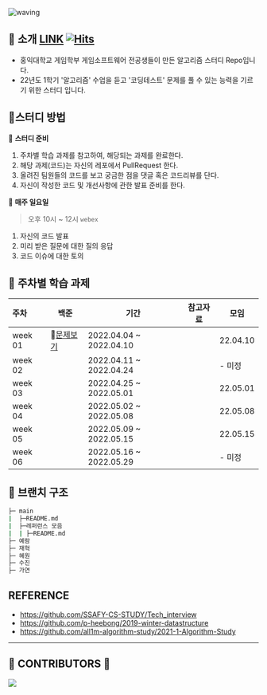 ![waving](https://capsule-render.vercel.app/api?type=waving&height=200&text=Coding-Test-Study&fontAlign=60&fontAlignY=35&color=gradient)


## 📣 소개 [LINK](https://woolly-lavender-310.notion.site/C-743cb8a5eae34c9da5bafafbe80ea6d0)    [![Hits](https://hits.seeyoufarm.com/api/count/incr/badge.svg?url=https://github.com/SDC-GS-STUDY/Coding-Test-Study&count_bg=%23BC9DD5&title_bg=%23686868&icon=visualstudiocode.svg&icon_color=%23BB83D5&title=hits&edge_flat=false)](https://hits.seeyoufarm.com)

- 홍익대학교 게임학부 게임소프트웨어 전공생들이 만든 알고리즘 스터디 Repo입니다.
- 22년도 1학기 '알고리즘' 수업을 듣고 '코딩테스트' 문제를 풀 수 있는 능력을 기르기 위한 스터디 입니다.



## 📝스터디 방법

📌 **스터디 준비**

   1. 주차별 학습 과제를 참고하여, 해당되는 과제를 완료한다.
   2. 해당 과제(코드)는 자신의 레포에서 PullRequest 한다.
   3. 올려진 팀원들의 코드를 보고 궁금한 점을 댓글 혹은 코드리뷰를 단다.
   4. 자신이 작성한 코드 및 개선사항에 관한 발표 준비를 한다.



📌 **매주 일요일**

> 오후 10시 ~ 12시 `webex`

   1. 자신의 코드 발표
   2. 미리 받은 질문에 대한 질의 응답
   3. 코드 이슈에 대한 토의



## 📁 주차별 학습 과제

| 주차    | 백준                                                         | 기간                    | 참고자료 | 모임     |
| :------ | ------------------------------------------------------------ | ----------------------- | -------- | -------- |
| week 01 | 📄[문제보기](https://programmers.co.kr/learn/courses/30/lessons/64061) | 2022.04.04 ~ 2022.04.10 |          | 22.04.10 |
| week 02 |                                                              | 2022.04.11 ~ 2022.04.24 |          | - 미정   |
| week 03 |                                                              | 2022.04.25 ~ 2022.05.01 |          | 22.05.01 |
| week 04 |                                                              | 2022.05.02 ~ 2022.05.08 |          | 22.05.08 |
| week 05 |                                                              | 2022.05.09 ~ 2022.05.15 |          | 22.05.15 |
| week 06 |                                                              | 2022.05.16 ~ 2022.05.29 |          | - 미정   |



## 📑 브랜치 구조

```sh
├─ main
|  ├─README.md
|  ├─레퍼런스 모음
|  | ├─README.md
├─ 예람
├─ 재혁
├─ 혜원
├─ 수진
├─ 가연
```





##  REFERENCE

- https://github.com/SSAFY-CS-STUDY/Tech_interview
- https://github.com/p-heebong/2019-winter-datastructure
- https://github.com/all1m-algorithm-study/2021-1-Algorithm-Study

---

## 💖 CONTRIBUTORS 💖

<a href="https://github.com/SDC-GS-STUDY/21-autumn-datastructure-study/graphs/contributors">
  <img src="https://contrib.rocks/image?repo=SDC-GS-STUDY/21-autumn-datastructure-study" />
</a>
